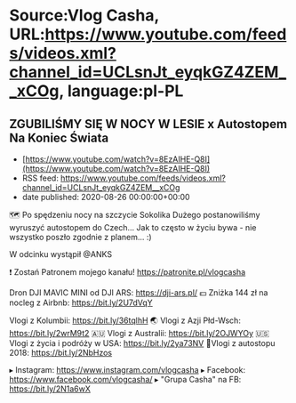 # Source:Vlog Casha, URL:https://www.youtube.com/feeds/videos.xml?channel_id=UCLsnJt_eyqkGZ4ZEM__xCOg, language:pl-PL

## ZGUBILIŚMY SIĘ W NOCY W LESIE x Autostopem Na Koniec Świata
 - [https://www.youtube.com/watch?v=8EzAIHE-Q8I](https://www.youtube.com/watch?v=8EzAIHE-Q8I)
 - RSS feed: https://www.youtube.com/feeds/videos.xml?channel_id=UCLsnJt_eyqkGZ4ZEM__xCOg
 - date published: 2020-08-26 00:00:00+00:00

🗺️ Po spędzeniu nocy na szczycie Sokolika Dużego postanowiliśmy wyruszyć autostopem do Czech... Jak to często w życiu bywa - nie wszystko poszło zgodnie z planem... :)

W odcinku wystąpił @ANKS 

❗ Zostań Patronem mojego kanału! 
https://patronite.pl/vlogcasha

Dron DJI MAVIC MINI od DJI ARS: https://dji-ars.pl/
💵 Zniżka 144 zł na nocleg z Airbnb: https://bit.ly/2U7dVqY

Vlogi z Kolumbii: https://bit.ly/36tqlhH
🌏 Vlogi z Azji Płd-Wsch: https://bit.ly/2wrM9t2
🇦🇺 Vlogi z Australii: https://bit.ly/2OJWYOy
🇺🇸 Vlogi z życia i podróży w USA: https://bit.ly/2ya73NV
🚙Vlogi z autostopu 2018: https://bit.ly/2NbHzos

▸ Instagram: https://www.instagram.com/vlogcasha
▸ Facebook: https://www.facebook.com/vlogcasha/
▸ "Grupa Casha" na FB: https://bit.ly/2N1a6wX

